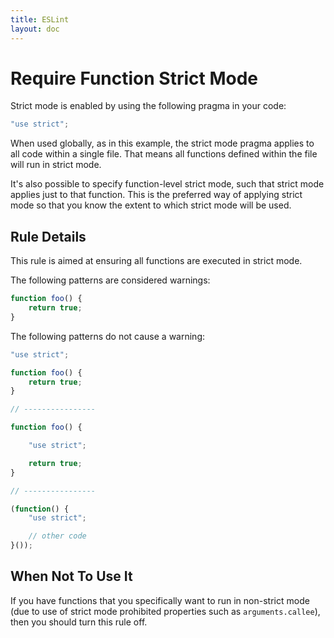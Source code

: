 ```yaml
---
title: ESLint
layout: doc
---
```

# Require Function Strict Mode

Strict mode is enabled by using the following pragma in your code:

```js
"use strict";
```

When used globally, as in this example, the strict mode pragma applies to all code within a single file. That means all functions defined within the file will run in strict mode.

It's also possible to specify function-level strict mode, such that strict mode applies just to that function. This is the preferred way of applying strict mode so that you know the extent to which strict mode will be used.

## Rule Details

This rule is aimed at ensuring all functions are executed in strict mode.


The following patterns are considered warnings:

```js
function foo() {
    return true;
}
```

The following patterns do not cause a warning:

```js
"use strict";

function foo() {
	return true;
}

// ----------------

function foo() {

    "use strict";

    return true;
}

// ----------------

(function() {
    "use strict";

    // other code
}());
```

## When Not To Use It

If you have functions that you specifically want to run in non-strict mode (due to use of strict mode prohibited properties such as `arguments.callee`), then you should turn this rule off.
